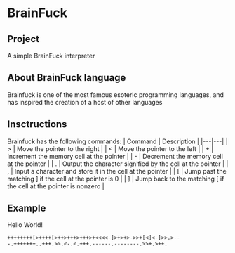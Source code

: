 # BrainFuck

## Project
A simple BrainFuck interpreter

## About BrainFuck language
Brainfuck is one of the most famous esoteric programming languages, and has inspired the creation of a host of other languages

## Insctructions
Brainfuck has the following commands:
| Command  | Description  |
|---|---|
| >  | Move the pointer to the right  |
| <  | Move the pointer to the left  |
| +  | Increment the memory cell at the pointer  |
| -  | Decrement the memory cell at the pointer  |
| .  | Output the character signified by the cell at the pointer  |
| ,  | Input a character and store it in the cell at the pointer  |
| [  | Jump past the matching ] if the cell at the pointer is 0  |
| ]  | Jump back to the matching [ if the cell at the pointer is nonzero  |

## Example

Hello World!
```shell
++++++++[>++++[>++>+++>+++>+<<<<-]>+>+>->>+[<]<-]>>.>---.+++++++..+++.>>.<-.<.+++.------.--------.>>+.>++.
```
